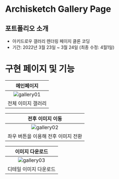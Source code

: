 # Archisketch Gallery Page 

## 포트폴리오 소개
  * 아키드로우 갤러리 렌더링 페이지 클론 코딩 
  * 기간: 2022년 3월 23일 ~ 3월 24일 (최종 수정: 4월1일)

# 구현 페이지 및 기능 
메인페이지|
:---:|
![gallery01](https://user-images.githubusercontent.com/54834533/161427048-6467c54d-8c99-41ec-a3bd-283e8c5b927a.gif)|
전체 이미지 갤러리|

전후 이미지 이동|
:---:|
![gallery02](https://user-images.githubusercontent.com/54834533/161427097-2acee720-dd24-4e5c-bbb3-69eaef173980.gif) |
좌우 버튼을 이용해 전후 이미지 전환|

이미지 다운로드|
:---:|
![gallery03](https://user-images.githubusercontent.com/54834533/161427150-836bfbbf-c3e3-4a21-bcd0-2c48407e87b3.gif) |
디테일 이미지 다운로드|
